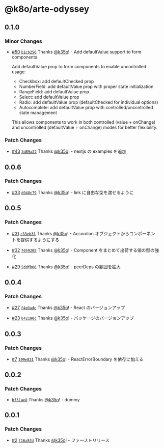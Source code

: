 # @k8o/arte-odyssey

## 0.1.0

### Minor Changes

- [#50](https://github.com/k35o/ArteOdyssey/pull/50) [`b1cb256`](https://github.com/k35o/ArteOdyssey/commit/b1cb256d6f034e7a7e4694c2b8b1b21baf1abcd2) Thanks [@k35o](https://github.com/k35o)! - Add defaultValue support to form components

  Add defaultValue prop to form components to enable uncontrolled usage:

  - Checkbox: add defaultChecked prop
  - NumberField: add defaultValue prop with proper state initialization
  - RangeField: add defaultValue prop
  - Select: add defaultValue prop
  - Radio: add defaultValue prop (defaultChecked for individual options)
  - Autocomplete: add defaultValue prop with controlled/uncontrolled state management

  This allows components to work in both controlled (value + onChange) and uncontrolled (defaultValue + onChange) modes for better flexibility.

### Patch Changes

- [#43](https://github.com/k35o/ArteOdyssey/pull/43) [`3d89a22`](https://github.com/k35o/ArteOdyssey/commit/3d89a2255d5647080f2e15a8631576db163a2185) Thanks [@k35o](https://github.com/k35o)! - nextjs の examples を追加

## 0.0.6

### Patch Changes

- [#33](https://github.com/k35o/ArteOdyssey/pull/33) [`d048c79`](https://github.com/k35o/ArteOdyssey/commit/d048c7991c94134aaa66b14d876ef03003100835) Thanks [@k35o](https://github.com/k35o)! - link に自由な型を渡せるように

## 0.0.5

### Patch Changes

- [#31](https://github.com/k35o/ArteOdyssey/pull/31) [`c33eb31`](https://github.com/k35o/ArteOdyssey/commit/c33eb316796a5441004ca1a85a0514efc366fa93) Thanks [@k35o](https://github.com/k35o)! - Accordion オブジェクトからコンポーネントを提供するようにする

- [#32](https://github.com/k35o/ArteOdyssey/pull/32) [`7659205`](https://github.com/k35o/ArteOdyssey/commit/76592057ec2caa384aad5e0403de09fccd03bfbf) Thanks [@k35o](https://github.com/k35o)! - Component をまとめて出荷する値の型の強化

- [#29](https://github.com/k35o/ArteOdyssey/pull/29) [`5ddfb06`](https://github.com/k35o/ArteOdyssey/commit/5ddfb06ee6b15271d5fb14bfd4b6c17a8fdbe9b3) Thanks [@k35o](https://github.com/k35o)! - peerDeps の範囲を拡大

## 0.0.4

### Patch Changes

- [#27](https://github.com/k35o/ArteOdyssey/pull/27) [`f4e0adc`](https://github.com/k35o/ArteOdyssey/commit/f4e0adcc07a8387b4bacf411138c8e8a5dbef071) Thanks [@k35o](https://github.com/k35o)! - React のバージョンアップ

- [#23](https://github.com/k35o/ArteOdyssey/pull/23) [`042190c`](https://github.com/k35o/ArteOdyssey/commit/042190ce06e868362e7045724e83f2be7e774a27) Thanks [@k35o](https://github.com/k35o)! - パッケージのバージョンアップ

## 0.0.3

### Patch Changes

- [#7](https://github.com/k35o/ArteOdyssey/pull/7) [`199e831`](https://github.com/k35o/ArteOdyssey/commit/199e8313bb81cc8ed34e8d3dddb3bf0cf90f34cf) Thanks [@k35o](https://github.com/k35o)! - ReactErrorBoundary を依存に加える

## 0.0.2

### Patch Changes

- [`bf31ae8`](https://github.com/k35o/ArteOdyssey/commit/bf31ae86fadfef8a2324e2dcabb95f099a32aac8) Thanks [@k35o](https://github.com/k35o)! - dummy

## 0.0.1

### Patch Changes

- [#2](https://github.com/k35o/ArteOdyssey/pull/2) [`f16a84d`](https://github.com/k35o/ArteOdyssey/commit/f16a84daf78714238247d53b854a4d9311e63693) Thanks [@k35o](https://github.com/k35o)! - ファーストリリース
